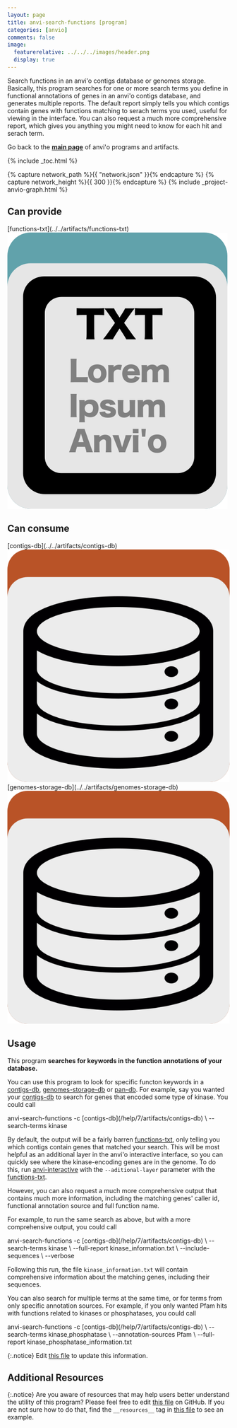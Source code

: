 ```yaml
---
layout: page
title: anvi-search-functions [program]
categories: [anvio]
comments: false
image:
  featurerelative: ../../../images/header.png
  display: true
---
```


Search functions in an anvi&#x27;o contigs database or genomes storage. Basically, this program searches for one or more search terms you define in functional annotations of genes in an anvi&#x27;o contigs database, and generates multiple reports. The default report simply tells you which contigs contain genes with functions matching to serach terms you used, useful for viewing in the interface. You can also request a much more comprehensive report, which gives you anything you might need to know for each hit and serach term.

Go back to the **[main page](../../)** of anvi'o programs and artifacts.


{% include _toc.html %}
<div id="svg" class="subnetwork"></div>
{% capture network_path %}{{ "network.json" }}{% endcapture %}
{% capture network_height %}{{ 300 }}{% endcapture %}
{% include _project-anvio-graph.html %}


## Can provide

<p style="text-align: left" markdown="1"><span class="artifact-p">[functions-txt](../../artifacts/functions-txt) <img src="../../images/icons/TXT.png" class="artifact-icon-mini" /></span></p>

## Can consume

<p style="text-align: left" markdown="1"><span class="artifact-r">[contigs-db](../../artifacts/contigs-db) <img src="../../images/icons/DB.png" class="artifact-icon-mini" /></span> <span class="artifact-r">[genomes-storage-db](../../artifacts/genomes-storage-db) <img src="../../images/icons/DB.png" class="artifact-icon-mini" /></span></p>

## Usage


This program **searches for keywords in the function annotations of your database.** 

You can use this program to look for specific functon keywords in a <span class="artifact-n">[contigs-db](/help/7/artifacts/contigs-db)</span>, <span class="artifact-n">[genomes-storage-db](/help/7/artifacts/genomes-storage-db)</span> or <span class="artifact-n">[pan-db](/help/7/artifacts/pan-db)</span>. For example, say you wanted your <span class="artifact-n">[contigs-db](/help/7/artifacts/contigs-db)</span> to search for genes that encoded some type of kinase. You could call 

<div class="codeblock" markdown="1">
anvi&#45;search&#45;functions &#45;c <span class="artifact&#45;n">[contigs&#45;db](/help/7/artifacts/contigs&#45;db)</span> \
                      &#45;&#45;search&#45;terms kinase
</div>

By default, the output will be a fairly barren <span class="artifact-n">[functions-txt](/help/7/artifacts/functions-txt)</span>, only telling you which contigs contain genes that matched your search. This will be most helpful as an additional layer in the anvi'o interactive interface, so you can quickly see where the kinase-encoding genes are in the genome. To do this, run <span class="artifact-n">[anvi-interactive](/help/7/programs/anvi-interactive)</span> with the `--aditional-layer` parameter with the <span class="artifact-n">[functions-txt](/help/7/artifacts/functions-txt)</span>. 

However, you can also request a much more comprehensive output that contains much more information, including the matching genes' caller id, functional annotation source and full function name. 

For example, to run the same search as above, but with a more comprehensive output, you could call 

<div class="codeblock" markdown="1">
anvi&#45;search&#45;functions &#45;c <span class="artifact&#45;n">[contigs&#45;db](/help/7/artifacts/contigs&#45;db)</span> \
                      &#45;&#45;search&#45;terms kinase \
                      &#45;&#45;full&#45;report kinase_information.txt \
                      &#45;&#45;include&#45;sequences \
                      &#45;&#45;verbose
</div>

Following this run, the file `kinase_information.txt` will contain comprehensive information about the matching genes, including their sequences. 

You can also search for multiple terms at the same time, or for terms from only specific annotation sources. For example, if you only wanted Pfam hits with functions related to kinases or phosphatases, you could call 

<div class="codeblock" markdown="1">
anvi&#45;search&#45;functions &#45;c <span class="artifact&#45;n">[contigs&#45;db](/help/7/artifacts/contigs&#45;db)</span> \
                      &#45;&#45;search&#45;terms kinase,phosphatase \
                      &#45;&#45;annotation&#45;sources Pfam \ 
                      &#45;&#45;full&#45;report kinase_phosphatase_information.txt
</div>


{:.notice}
Edit [this file](https://github.com/merenlab/anvio/tree/master/anvio/docs/programs/anvi-search-functions.md) to update this information.


## Additional Resources



{:.notice}
Are you aware of resources that may help users better understand the utility of this program? Please feel free to edit [this file](https://github.com/merenlab/anvio/tree/master/bin/anvi-search-functions) on GitHub. If you are not sure how to do that, find the `__resources__` tag in [this file](https://github.com/merenlab/anvio/blob/master/bin/anvi-interactive) to see an example.
